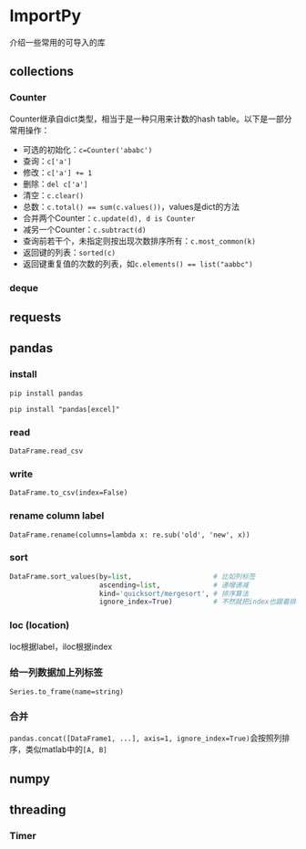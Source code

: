 # ImportPy

介绍一些常用的可导入的库



## collections

### Counter

Counter继承自dict类型，相当于是一种只用来计数的hash table。以下是一部分常用操作：

- 可选的初始化：`c=Counter('ababc')`
- 查询：`c['a']`
- 修改：`c['a'] += 1`
- 删除：`del c['a']`
- 清空：`c.clear()`
- 总数：`c.total() == sum(c.values())`，values是dict的方法
- 合并两个Counter：`c.update(d), d is Counter`
- 减另一个Counter：`c.subtract(d)`
- 查询前若干个，未指定则按出现次数排序所有：`c.most_common(k)`
- 返回键的列表：`sorted(c)`
- 返回键重复值的次数的列表，如`c.elements() == list("aabbc")`

### deque





## requests



## pandas

### install

`pip install pandas`

`pip install "pandas[excel]"`

### read

`DataFrame.read_csv`

### write

`DataFrame.to_csv(index=False)`

### rename column label

`DataFrame.rename(columns=lambda x: re.sub('old', 'new', x))`

### sort

``` python
DataFrame.sort_values(by=list,                    # 比如列标签
                      ascending=list,             # 递增递减
                      kind='quicksort/mergesort', # 排序算法
                      ignore_index=True)          # 不然就把index也跟着排列
```

### loc (location)

loc根据label，iloc根据index

### 给一列数据加上列标签

`Series.to_frame(name=string)`

### 合并

`pandas.concat([DataFrame1, ...], axis=1, ignore_index=True)`会按照列排序，类似matlab中的`[A, B]`



## numpy



## threading

### Timer


